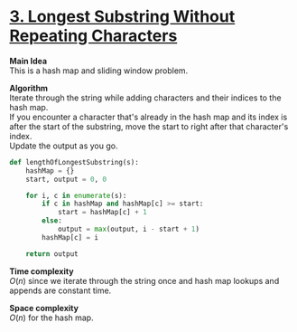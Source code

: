 # [3. Longest Substring Without Repeating Characters](https://leetcode.com/problems/longest-substring-without-repeating-characters/)

**Main Idea**  
This is a hash map and sliding window problem.

**Algorithm**  
Iterate through the string while adding characters and their indices to the hash map.  
If you encounter a character that's already in the hash map and its index is after the start of the substring, move the start to right after that character's index.  
Update the output as you go. 

```python
def lengthOfLongestSubstring(s):
    hashMap = {}
    start, output = 0, 0

    for i, c in enumerate(s):
        if c in hashMap and hashMap[c] >= start:
            start = hashMap[c] + 1
        else:
            output = max(output, i - start + 1)
        hashMap[c] = i

    return output
```

**Time complexity**  
$O(n)$ since we iterate through the string once and hash map lookups and appends are constant time.

**Space complexity**  
$O(n)$ for the hash map.
